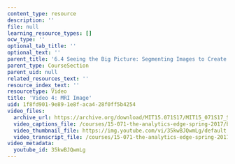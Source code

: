 ```yaml
---
content_type: resource
description: ''
file: null
learning_resource_types: []
ocw_type: ''
optional_tab_title: ''
optional_text: ''
parent_title: '6.4 Seeing the Big Picture: Segmenting Images to Create Data  (Recitation)'
parent_type: CourseSection
parent_uid: null
related_resources_text: ''
resource_index_text: ''
resourcetype: Video
title: 'Video 4: MRI Image'
uid: 1f8fd901-9e89-1e8f-aca4-28f0ff5b4254
video_files:
  archive_url: https://archive.org/download/MIT15.071S17/MIT15_071S17_Session_6.4.06_300k.mp4
  video_captions_file: /courses/15-071-the-analytics-edge-spring-2017/bf7299fd5c8c50fbac7b61036333885f_35kwBJQwmLg.vtt
  video_thumbnail_file: https://img.youtube.com/vi/35kwBJQwmLg/default.jpg
  video_transcript_file: /courses/15-071-the-analytics-edge-spring-2017/7fd75cf3a9a42143e0b605e9109a6528_35kwBJQwmLg.pdf
video_metadata:
  youtube_id: 35kwBJQwmLg
---
```

